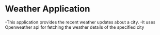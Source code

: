 # Weather Application
  -This application provides the recent weather updates about a city. 
  -It uses Openweather api for fetching the weather details of the specified city



